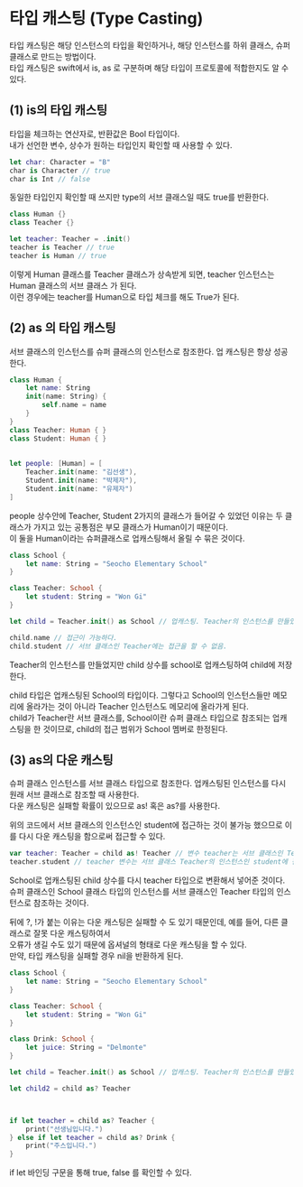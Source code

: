 타입 캐스팅 (Type Casting)
===

타입 캐스팅은 해당 인스턴스의 타입을 확인하거나, 해당 인스턴스를 하위 클래스, 슈퍼 클래스로 만드는 방법이다.       
타입 캐스팅은 swift에서 is, as 로 구분하며 해당 타입이 프로토콜에 적합한지도 알 수 있다.     

(1) is의 타입 캐스팅 
---

타입을 체크하는 연산자로, 반환값은 Bool 타입이다.    
내가 선언한 변수, 상수가 원하는 타입인지 확인할 때 사용할 수 있다.    

```swift
let char: Character = "B"
char is Character // true 
char is Int // false 
```
동일한 타입인지 확인할 때 쓰지만 type의 서브 클래스일 때도 true를 반환한다.

```swift
class Human {}
class Teacher {}

let teacher: Teacher = .init()
teacher is Teacher // true
teacher is Human // true
```

이렇게 Human 클래스를 Teacher 클래스가 상속받게 되면, teacher 인스턴스는 Human 클래스의 서브 클래스 가 된다.     
이런 경우에는 teacher를 Human으로 타입 체크를 해도 True가 된다.     

(2) as 의 타입 캐스팅
---

서브 클래스의 인스턴스를 슈퍼 클래스의 인스턴스로 참조한다. 업 캐스팅은 항상 성공한다.

```swift
class Human {
    let name: String
    init(name: String) {
        self.name = name
    }
}
class Teacher: Human { }
class Student: Human { }
 
 
let people: [Human] = [
    Teacher.init(name: "김선생"),
    Student.init(name: "박제자"),
    Student.init(name: "유제자")
]
```

people 상수안에 Teacher, Student 2가지의 클래스가 들어갈 수 있었던 이유는 두 클래스가 가지고 있는 공통점은 부모 클래스가 Human이기 때문이다.      
이 둘을 Human이라는 슈퍼클래스로 업캐스팅해서 올릴 수 묶은 것이다.      

```swift
class School {
    let name: String = "Seocho Elementary School"
}

class Teacher: School {
    let student: String = "Won Gi"
}

let child = Teacher.init() as School // 업캐스팅. Teacher의 인스턴스를 만들었지만 School로 업캐스팅해서 child에 저장하겠다.

child.name // 접근이 가능하다.
child.student // 서브 클래스인 Teacher에는 접근을 할 수 없음.
```

Teacher의 인스턴스를 만들었지만 child 상수를 school로 업캐스팅하여 child에 저장한다.

child 타입은 업캐스팅된 School의 타입이다. 그렇다고 School의 인스턴스들만 메모리에 올라가는 것이 아니라 Teacher 인스턴스도 메모리에 올라가게 된다.     
child가 Teacher란 서브 클래스를, School이란 슈퍼 클래스 타입으로 참조되는 업캐스팅을 한 것이므로, child의 접근 범위가 School 멤버로 한정된다.    

(3) as의 다운 캐스팅
---

슈퍼 클래스 인스턴스를 서브 클래스 타입으로 참조한다. 업캐스팅된 인스턴스를 다시 원래 서브 클래스로 참조할 때 사용한다.       
다운 캐스팅은 실패할 확률이 있으므로 as! 혹은 as?를 사용한다.      

위의 코드에서 서브 클래스의 인스턴스인 student에 접근하는 것이 불가능 했으므로 이를 다시 다운 캐스팅을 함으로써 접근할 수 있다.     

```swift
var teacher: Teacher = child as! Teacher // 변수 teacher는 서브 클래스인 Teacher로 다운 캐스팅
teacher.student // teacher 변수는 서브 클래스 Teacher의 인스턴스인 student에 접근이 가능.
```

School로 업캐스팅된 child 상수를 다시 teacher 타입으로 변환해서 넣어준 것이다.     
슈퍼 클래스인 School 클래스 타입의 인스턴스를 서브 클래스인 Teacher 타입의 인스턴스로 참조하는 것이다.    

뒤에 ?, !가 붙는 이유는 다운 캐스팅은 실패할 수 도 있기 때문인데, 예를 들어, 다른 클래스로 잘못 다운 캐스팅하여서        
오류가 생길 수도 있기 때문에 옵셔널의 형태로 다운 캐스팅을 할 수 있다.     
만약, 타입 캐스팅을 실패할 경우 nil을 반환하게 된다.     

```swift
class School {
    let name: String = "Seocho Elementary School"
}

class Teacher: School {
    let student: String = "Won Gi"
}

class Drink: School {
    let juice: String = "Delmonte"
}

let child = Teacher.init() as School // 업캐스팅. Teacher의 인스턴스를 만들었지만 School로 업캐스팅해서 child에 저장하겠다.

let child2 = child as? Teacher



if let teacher = child as? Teacher {
    print("선생님입니다.")
} else if let teacher = child as? Drink {
    print("주스입니다.")
}
```

if let 바인딩 구문을 통해 true, false 를 확인할 수 있다.
